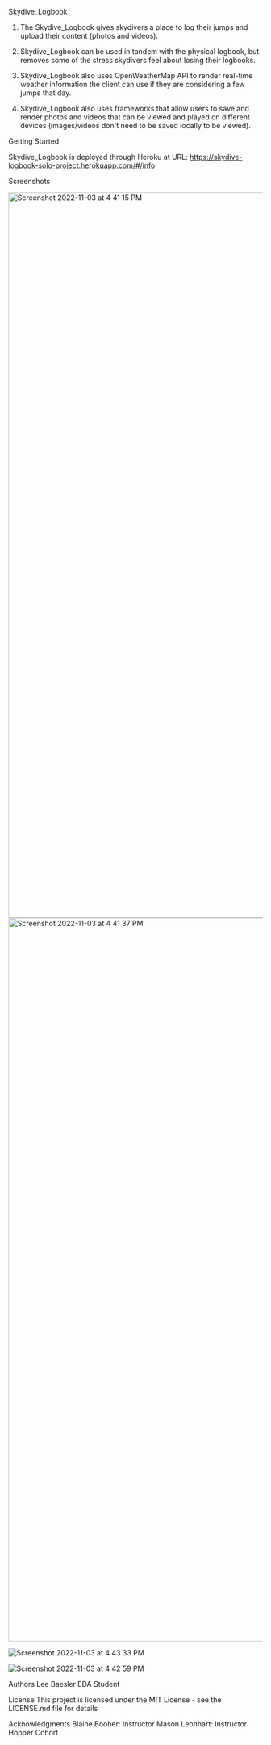 
Skydive_Logbook

1. The Skydive_Logbook gives skydivers a place to log their jumps and upload their content (photos and videos). 

2.  Skydive_Logbook can be used in tandem with the physical logbook, but removes some of the stress skydivers feel about losing their logbooks. 
  
3.  Skydive_Logbook also uses OpenWeatherMap API to render real-time weather information the client can use if they are considering a few jumps that day. 

4.  Skydive_Logbook also uses frameworks that allow users to save and render photos and videos that can be viewed and played on different devices (images/videos don't need to be saved locally to be viewed).

Getting Started

  Skydive_Logbook is deployed through Heroku at URL: https://skydive-logbook-solo-project.herokuapp.com/#/info

Screenshots

<img width="1439" alt="Screenshot 2022-11-03 at 4 41 15 PM" src="https://user-images.githubusercontent.com/103469565/199841223-6b73ed2e-d833-42e1-a4c2-a6e94b9a676a.png">

<img width="1435" alt="Screenshot 2022-11-03 at 4 41 37 PM" src="https://user-images.githubusercontent.com/103469565/199841308-4857c948-70fd-4a12-b913-26ce77dd5359.png">

![Screenshot 2022-11-03 at 4 43 33 PM](https://user-images.githubusercontent.com/103469565/199841432-abb3406a-c953-47aa-82df-6c912e755725.png)

![Screenshot 2022-11-03 at 4 42 59 PM](https://user-images.githubusercontent.com/103469565/199841474-2d914c70-ff03-4403-9194-85ac1bef4031.png)


Authors
Lee Baesler
EDA Student

License
This project is licensed under the MIT License - see the LICENSE.md file for details

Acknowledgments
Blaine Booher: Instructor
Mason Leonhart: Instructor
Hopper Cohort 
